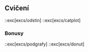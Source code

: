 ## Cvičení

::exc[excs/odstin]
::exc[excs/catplot]

### Bonusy

::exc[excs/podgrafy]
::exc[excs/donut]
